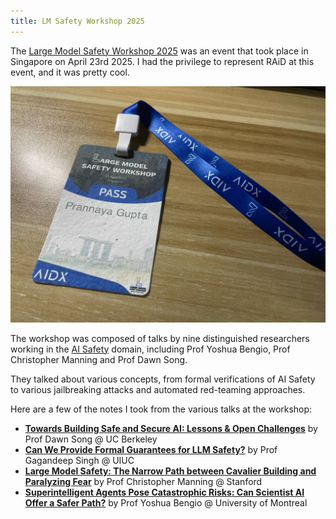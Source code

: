 ```yaml
---
title: LM Safety Workshop 2025
---
```

The [Large Model Safety Workshop 2025](https://lmxsafety.com/2025/index.html) was an event that took place in Singapore on April 23rd 2025. I had the privilege to represent RAiD at this event, and it was pretty cool.

![](lmxsafety-25-pass.jpg)

The workshop was composed of talks by nine distinguished researchers working in the [AI Safety](index.md) domain, including Prof Yoshua Bengio, Prof Christopher Manning and Prof Dawn Song.

They talked about various concepts, from formal verifications of AI Safety to various jailbreaking attacks and automated red-teaming approaches.

Here are a few of the notes I took from the various talks at the workshop:
- [**Towards Building Safe and Secure AI: Lessons & Open Challenges**](../talks/safe-secure-ai.md) by Prof Dawn Song @ UC Berkeley
- [**Can We Provide Formal Guarantees for LLM Safety?**](../talks/formal-guarantees.md) by Prof Gagandeep Singh @ UIUC
- [**Large Model Safety: The Narrow Path between Cavalier Building and Paralyzing Fear**](../talks/narrow-path.md) by Prof Christopher Manning @ Stanford
- [**Superintelligent Agents Pose Catastrophic Risks: Can Scientist AI Offer a Safer Path?**](../talks/scientist-ai.md) by Prof Yoshua Bengio @ University of Montreal